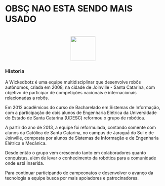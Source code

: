 
<html>
  <head>
    <meta charset="utf-8">
  </head>
  <body>
                <h1>OBSÇ NAO ESTA SENDO MAIS USADO</h1>

  <h1 align="center"><img align="center"  src="https://lh3.googleusercontent.com/-N6LZWx3aELQ/V2XdCKJ5RjI/AAAAAAAAADQ/0U3wxxRaS5Y95mqJq9U4lM4mAAu_Pv5pACHM/wickedbotz.jpg" width="80px" height="auto"/></h1>
  <div class="container">
      <div class="row">
          <div class="col-lg-8 col-lg-offset-2 col-md-10 col-md-offset-1">
            <h3>Historia</h3>
              <p>A Wickedbotz é uma equipe multidisciplinar que desenvolve robôs autônomos, criada em 2008, na cidade de
                Joinville - Santa Catarina, com objetivo de participar de competições
                nacionais e internacionais relacionadas a robôs.</p>
              <p>Em 2012 acadêmicos do curso de Bacharelado em
                Sistemas de Informação, com a participação de dois alunos de Engenharia
                 Elétrica da Universidade do Estado de Santa Catarina (UDESC) reformou o grupo de robótica.
               </p>
              <p>A partir do ano de 2013, a equipe foi reformulada, contando somente com alunos da
                Católica de Santa Catarina, no campus de Jaraguá́ do Sul e de Joinville,
                composta por alunos de Sistemas de Informação e de Engenharia Elétrica e Mecânica.</p>
                <p>
                  Desde então o grupo vem crescendo tanto em colaboradores quanto conquistas,
                  além de levar o conhecimento da robótica para a comunidade onde está inserida.
                </p>
                <p>
                  Para continuar participando de campeonatos e desenvolver o avanço da tecnologia a
                  equipe busca por mais apoiadores e patrocinadores.
                </p>
          </div>
      </div>
  </div>



  </body>
</html>
